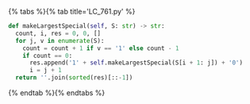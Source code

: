 {% tabs %}{% tab title='LC_761.py' %}

```py
def makeLargestSpecial(self, S: str) -> str:
  count, i, res = 0, 0, []
  for j, v in enumerate(S):
    count = count + 1 if v == '1' else count - 1
    if count == 0:
      res.append('1' + self.makeLargestSpecial(S[i + 1: j]) + '0')
      i = j + 1
  return ''.join(sorted(res)[::-1])
```

{% endtab %}{% endtabs %}
